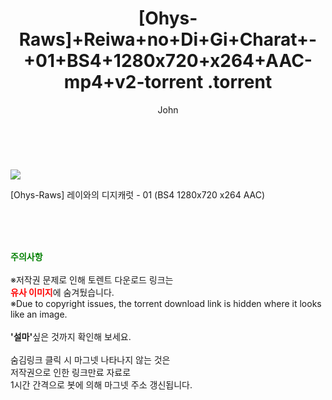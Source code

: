 ﻿---
layout: post
title:  "                   [Ohys-Raws]+Reiwa+no+Di+Gi+Charat+-+01+BS4+1280x720+x264+AAC-mp4+v2-torrent                .torrent"
author: John
categories: [ 애니/만화 ]
tags: [  ]
image: https://torrentrj57.com/uploadfile/full/d6d9be373fd8e2ba101ab0f0b446d6c467746330.jpg 
description: "                   [Ohys-Raws]+Reiwa+no+Di+Gi+Charat+-+01+BS4+1280x720+x264+AAC-mp4+v2-torrent                 torrent 정보 공유"
toc: true
toc_sticky: true
---

<br>
<p><img src="https://torrentrj57.com/uploadfile/full/d6d9be373fd8e2ba101ab0f0b446d6c467746330.jpg"/></p>
 [Ohys-Raws] 레이와의 디지캐럿 - 01 (BS4 1280x720 x264 AAC)  
    
<br><br><br>
<p data-ke-size="size16"><b><span style="color: green;">주의사항</span></b><br /><br />※저작권 문제로 인해 토렌트 다운로드 링크는<br /><b><span style="color: red;">유사 이미지</span></b>에 숨겨뒀습니다.<br />※Due to copyright issues, the torrent download link is hidden where it looks like an image.<br /><br /><b>'설마'</b>싶은 것까지 확인해 보세요.<br /><br />숨김링크 클릭 시 마그넷 나타나지 않는 것은<br />저작권으로 인한 링크만료 자료로<br />1시간 간격으로 봇에 의해 마그넷 주소 갱신됩니다.</p>
